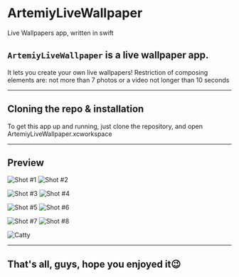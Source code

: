 # ArtemiyLiveWallpaper
Live Wallpapers app, written in swift

## ```ArtemiyLiveWallpaper``` is a live wallpaper app.
It lets you create your own live wallpapers! Restriction of composing elements are:
not more than 7 photos or a video not longer than 10 seconds

---

## Cloning the repo & installation

To get this app up and running, just clone the repository, and open ArtemiyLiveWallpaper.xcworkspace

---

## Preview

![Shot #1](/images/LiveFirst1.gif)    ![Shot #2](/images/LiveFirst2.gif)

![Shot #3](/images/LiveFirst3.gif)    ![Shot #4](/images/LiveFirst4.gif)

![Shot #5](/images/LiveSec1.gif)    ![Shot #6](/images/LiveSec21.gif)

![Shot #7](/images/LiveSec3.gif)    ![Shot #8](/images/LiveSec31.gif)

![Catty](https://media.giphy.com/media/vFKqnCdLPNOKc/giphy.gif)

---

## That's all, guys, hope you enjoyed it😉

